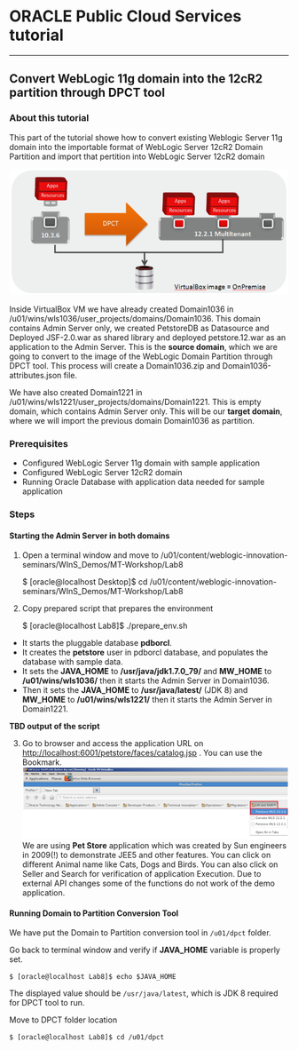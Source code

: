# ORACLE Public Cloud Services tutorial #
-----
## Convert WebLogic 11g domain into the 12cR2 partition through DPCT tool ##

### About this tutorial ###

This part of the tutorial showe how to convert existing Weblogic Server 11g domain into the importable format of WebLogic Server 12cR2 Domain Partition and import that pertition into WebLogic Server 12cR2 domain

![](images/part1.generic.overview.png)

Inside VirtualBox VM we have already created Domain1036 in /u01/wins/wls1036/user_projects/domains/Domain1036. This domain contains Admin Server only, we created PetstoreDB as Datasource and Deployed JSF-2.0.war as shared library and deployed petstore.12.war as an application to the Admin Server. This is the **source domain**, which we are going to convert to the image of the WebLogic Domain Partition through DPCT tool. This process will create a Domain1036.zip and Domain1036-attributes.json file.

We have also created Domain1221 in /u01/wins/wls1221/user_projects/domains/Domain1221. This is empty domain, which contains Admin Server only. This will be our **target domain**, where we will import the previous domain Domain1036 as partition. 

### Prerequisites ###

- Configured WebLogic Server 11g domain with sample application
- Configured WebLogic Server 12cR2 domain
- Running Oracle Database with application data needed for sample application

### Steps ###

#### Starting the Admin Server in both domains ####

1. Open a terminal window and move to /u01/content/weblogic-innovation-seminars/WInS_Demos/MT-Workshop/Lab8

    $ [oracle@localhost Desktop]$ cd /u01/content/weblogic-innovation-seminars/WInS_Demos/MT-Workshop/Lab8
  

2. Copy prepared script that prepares the environment

    $ [oracle@localhost Lab8]$ ./prepare_env.sh 

-	It starts the pluggable database **pdborcl**.
-	It creates the **petstore** user in pdborcl database, and populates the database with sample data.
-	It sets the **JAVA_HOME** to **/usr/java/jdk1.7.0_79/** and **MW_HOME** to **/u01/wins/wls1036/** then it starts the Admin Server in Domain1036.
-	Then it sets the **JAVA_HOME** to **/usr/java/latest/** (JDK 8) and **MW_HOME** to **/u01/wins/wls1221/** then it starts the Admin Server in Domain1221.

**TBD output of the script**

3. Go to browser and access the application URL on [http://localhost:6001/petstore/faces/catalog.jsp](http://localhost:6001/petstore/faces/catalog.jsp) . You can use the Bookmark.
![](images/call.petstore.on.11g.png)
We are using **Pet Store** application which was created by Sun engineers in 2009(!) to demonstrate JEE5 and other features. You can click on different Animal name like Cats, Dogs and Birds. You can also click on Seller and Search for verification of application Execution. Due to external API changes some of the functions do not work of the demo application. 

#### Running Domain to Partition Conversion Tool ####

We have put the Domain to Partition conversion tool in `/u01/dpct` folder.

Go back to terminal window and verify if **JAVA_HOME** variable is properly set.

    $ [oracle@localhost Lab8]$ echo $JAVA_HOME
    
The displayed value should be `/usr/java/latest`, which is JDK 8 required for DPCT tool to run.

Move to DPCT folder location

    $ [oracle@localhost Lab8]$ cd /u01/dpct



